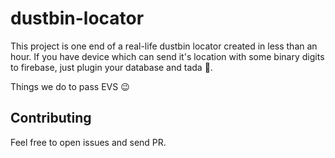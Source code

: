 # dustbin-locator

This project is one end of a real-life dustbin locator created in less than an hour. If you have device which can send it's location with some binary digits to firebase, just plugin your database and tada :tada:.

Things we do to pass EVS :wink:

## Contributing

Feel free to open issues and send PR.
